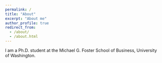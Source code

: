 ```yaml
---
permalink: /
title: "About"
excerpt: "About me"
author_profile: true
redirect_from: 
  - /about/
  - /about.html
---
```




I am a Ph.D. student at the Michael G. Foster School of Business, University of Washington.

<!-- 
I am a Ph.D. student in Information Systems at the Michael G. Foster School of Business, University of Washington. I'm fortunate to work under the supervision of Professor [Yong Tan](http://faculty.washington.edu/ytan/index.htm).

My research commences with the modeling of participant behavior encompassing search, "computation", and decision-making processes, alongside examining market-level dynamics in (digital) two-sided markets and communities. Leveraging the gleaned insights, the overarching aim is to augment AI systems, refine market designs, and inform policy regulations to maximize welfare quantity and ensure its equitable distribution among stakeholders, with a particular focus on pivotal sectors such as health, labor, education, creativity/innovation, and finance. Methodologically, I leverage econometric/statistical analyses (including structural models), analytical models, field/lab experiments, and machine learning/deep learning (especially reinforcement learning) to conduct design, analyze data, infer causality, and optimize policies.

I also enjoy cooperating with all kinds of enterprises to tackle real-world problems. People (e.g., managers, designers, and engineers) in the industry always inspire me.

Before my Ph.D. career, I studied Information Management and Information Systems at the School of Economics and Management, Tsinghua University. I was glad to cultivate research skills under the guidance of Professor [Kevin Hong](http://kevinhong.me/) and Professor [Bo Li](https://www.sem.tsinghua.edu.cn/en/info/1233/6986.htm) during that period. I was also fortunate to have the chance to participate in the weekly seminar led by Professor [Guoqing Chen](https://www.sem.tsinghua.edu.cn/en/info/1219/7556.htm), Professor [Xunhua Guo](https://www.sem.tsinghua.edu.cn/en/info/1219/6969.htm), and Professor [Qiang Wei](https://www.sem.tsinghua.edu.cn/en/info/1219/7289.htm).


*“Models tend to be useful when they are simultaneously simple enough to fit a variety of behaviors and complex enough to fit behaviors that need the help of an explanatory model.” —— Thomas C. Schelling*

*“Each of these ubiquitous marketplaces has found a way to succeed not only in making markets thick, uncongested, and safe, but also in making them simple to use.” —— Alvin E. Roth*

-->
